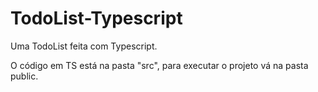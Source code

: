 # TodoList-Typescript

Uma TodoList feita com Typescript.

O código em TS está na pasta "src", para executar o projeto vá na pasta public.
